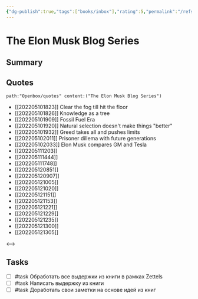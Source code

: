 ```yaml
---
{"dg-publish":true,"tags":["books/inbox"],"rating":5,"permalink":"/refs/the-elon-musk-blog-series/","dgHomeLink":false,"dgPassFrontmatter":true}
---
```


# The Elon Musk Blog Series



## Summary


## Quotes

```expander
path:"Openbox/quotes" content:("The Elon Musk Blog Series")
```
 
- [[202205101823]] Clear the fog till hit the floor
- [[202205101826]] Knowledge as a tree
- [[202205101909]] Fossil Fuel Era
- [[202205101920]] Natural selection doesn't make things "better"
- [[202205101932]] Greed takes all and pushes limits
- [[202205102011]] Prisoner dillema with future generations
- [[202205102033]] Elon Musk compares GM and Tesla
- [[202205111203]] 
- [[202205111444]] 
- [[202205111748]] 
- [[202205120851]] 
- [[202205120907]] 
- [[202205121005]] 
- [[202205121020]] 
- [[202205121151]] 
- [[202205121153]] 
- [[202205121221]] 
- [[202205121229]] 
- [[202205121235]] 
- [[202205121300]] 
- [[202205121305]] 
 
<-->

## Tasks

- [ ] #task Обработать все выдержки из книги в рамках Zettels
- [ ] #task Написать выдержку из книги
- [ ] #task Доработать свои заметки на основе идей из книг

